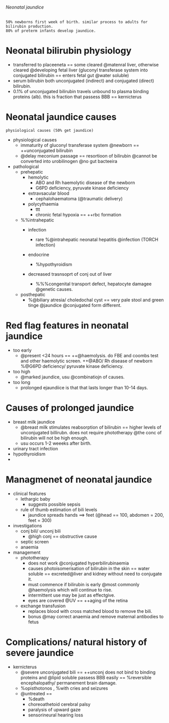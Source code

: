 ###### Neonatal jaundice
    50% newborns first week of birth. similar process to adults for bilirubin production.
    80% of preterm infants develop jaundice.

# Neonatal bilirubin physiology 
- transferred to placeeneta == some cleared @matenral liver, otherwise cleared @developing fetal liver (gluconyl transferase system into conjugated bilirubin == enters fetal gut @water soluble)  
- serum bilirubin both unconjugated (indirect) and conjugated (direct) bilirubin. 
- 0.1% of unconjugated bilirubin travels unbound to plasma binding proteins (alb). this is fraction that passess BBB == kernicterus

# Neonatal jaundice causes
    physiological causes (50% get jaundice)

- physiological causes 
    + immaturity of gluconyl transferase system @newborn == ++unconjugated bilirubin 
    + @delay meconium passage == resortioon of bilirubin @cannot be converted into urobilinogen @no gut bacteeira
- pathological
    + prehepatic
        * hemolytic 
            - ABO and Rh haemolytic disease of the newborn
            - G6PD deficiency, pyruvate kinase deficiency
        * extravsacular blood
            - cephalohaematoma (@traumatic delivery)
        * polycythaemia
            - ttt
            - chronic fetal hypoxia == ++rbc formation
    + %%intrahepatic
        * infection
            - rare %@intrahepatic neonatal hepatitis @infection (TORCH infection)    
    
        * endocrine
            - %hypothyroidism
        * decreased trasnsoprt of conj out of liver
            - %%%congenital transport defect, hepatocyte damagee @genetic causes. 
    + posthepatic
        * %@biliary atresia/ choledochal cyst == very pale stool and green tinge @jaundice @conjugated form different.

# Red flag features in neonatal jaundice
- too early
    + @present <24 hours == ++@haemolysis. do FBE and coombs test and other haemolytic screen. ++@ABO/ Rh disease of newborn %@G6PD deficiency/ pyruvate kinase deficiency. 
- too high
    + @marked jaundice, usu @combinatiojn of causes. 
- too long
    + prolonged ejaundiice is that that lasts longer than 10-14 days. 

# Causes of prolonged jaundice
- breast milk jaundice
    + @breast milk stimulates reabsorption of bilirubin == higher levels of unconjugated billirubn. does not require phototherapy @the conc of bilirubin will not be high enough. 
    + usu occurs 1-2 weeeks after birth. 
- urinary tract infection
- hypothyroidism
- 


# Managmenet of neonatal jaundice
+ clinical features
    * lethargic baby
        - suggests possible sepsis
    * rule of thumb estimation of bili levels
        - jaundice spreads hands ==> feet (@head == 100, abdomen = 200, feet = 300)
+ investigations
    * conj bili/ unconj bili
        - @high conj == obstructive cause
    * septic screen
    * anaemia
+ management
    * phototherapy
        - does not work @conjugated hyperbilirubinaemia
        - causes photoisomerisation of bilirubin in the skin == water soluble == excreted@liver and kidney without need to conjugate it. 
        - must commence if bilirubin is early @most commonly @haemolysis which will continue to rise. 
        - intermittent use may be just as effectgive. 
        - eyes are covered @UV == ++aging of the retina
    * exchange transfusion
        - replaces blood with cross matched blood to remove the bili. 
        - bonus @may correct anaemia and remove maternal antibodies to fetus


# Complications/ natural history of severe jaundice
- kernicterus
    + @severe unconjugated bili == ++unconj does not bind to binding proteins and @lipid soluble passess BBB easily == %reversible encephalopathy/ permanement brain damage. 
    + %opisthotonos , %with cries and seizures
    + @untreated == 
        * %death
        * choreoathetoid cerebral palsy
        * paralysis of upward gaze
        * sensorineural hearing loss